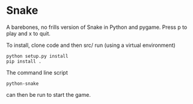 # Snake

A barebones, no frills version of Snake in Python and pygame.
Press p to play and x to quit.

To install, clone code and then src/ run (using a virtual environment)
```
python setup.py install
pip install .
```

The command line script
```
python-snake
```
can then be run to start the game.
